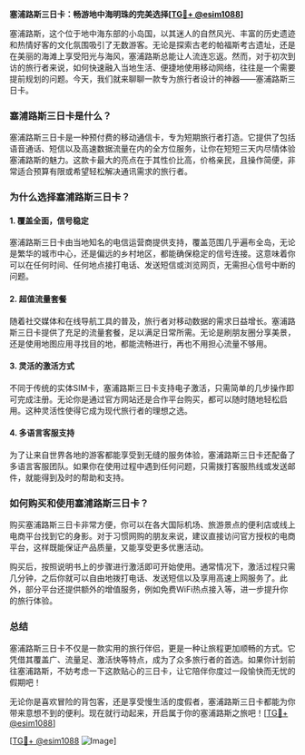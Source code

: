 **塞浦路斯三日卡：畅游地中海明珠的完美选择[[TG💪+ @esim1088](https://t.me/s/esim1088)]**

塞浦路斯，这个位于地中海东部的小岛国，以其迷人的自然风光、丰富的历史遗迹和热情好客的文化氛围吸引了无数游客。无论是探索古老的帕福斯考古遗址，还是在美丽的海滩上享受阳光与海风，塞浦路斯总能让人流连忘返。然而，对于初次到访的旅行者来说，如何快速融入当地生活、便捷地使用移动网络，往往是一个需要提前规划的问题。今天，我们就来聊聊一款专为旅行者设计的神器——塞浦路斯三日卡。

### 塞浦路斯三日卡是什么？

塞浦路斯三日卡是一种预付费的移动通信卡，专为短期旅行者打造。它提供了包括语音通话、短信以及高速数据流量在内的全方位服务，让你在短短三天内尽情体验塞浦路斯的魅力。这款卡最大的亮点在于其性价比高，价格亲民，且操作简便，非常适合预算有限或希望轻松解决通讯需求的旅行者。

### 为什么选择塞浦路斯三日卡？

#### 1. **覆盖全面，信号稳定**
塞浦路斯三日卡由当地知名的电信运营商提供支持，覆盖范围几乎遍布全岛，无论是繁华的城市中心，还是偏远的乡村地区，都能确保稳定的信号连接。这意味着你可以在任何时间、任何地点接打电话、发送短信或浏览网页，无需担心信号中断的问题。

#### 2. **超值流量套餐**
随着社交媒体和在线导航工具的普及，旅行者对移动数据的需求日益增长。塞浦路斯三日卡提供了充足的流量套餐，足以满足日常所需。无论是刷朋友圈分享美景，还是使用地图应用寻找目的地，都能流畅进行，再也不用担心流量不够用。

#### 3. **灵活的激活方式**
不同于传统的实体SIM卡，塞浦路斯三日卡支持电子激活，只需简单的几步操作即可完成注册。无论你是通过官方网站还是合作平台购买，都可以随时随地轻松启用。这种灵活性使得它成为现代旅行者的理想之选。

#### 4. **多语言客服支持**
为了让来自世界各地的游客都能享受到无缝的服务体验，塞浦路斯三日卡还配备了多语言客服团队。如果你在使用过程中遇到任何问题，只需拨打客服热线或发送邮件，就能得到及时的帮助和支持。

### 如何购买和使用塞浦路斯三日卡？

购买塞浦路斯三日卡非常方便，你可以在各大国际机场、旅游景点的便利店或线上电商平台找到它的身影。对于习惯网购的朋友来说，建议直接访问官方授权的电商平台，这样既能保证产品质量，又能享受更多优惠活动。

购买后，按照说明书上的步骤进行激活即可开始使用。通常情况下，激活过程只需几分钟，之后你就可以自由地拨打电话、发送短信以及享用高速上网服务了。此外，部分平台还提供额外的增值服务，例如免费WiFi热点接入等，进一步提升你的旅行体验。

### 总结

塞浦路斯三日卡不仅是一款实用的旅行伴侣，更是一种让旅程更加顺畅的方式。它凭借其覆盖广、流量足、激活快等特点，成为了众多旅行者的首选。如果你计划前往塞浦路斯，不妨考虑一下这款贴心的三日卡，让它陪伴你度过一段愉快而无忧的假期吧！

无论你是喜欢冒险的背包客，还是享受慢生活的度假者，塞浦路斯三日卡都能为你带来意想不到的便利。现在就行动起来，开启属于你的塞浦路斯之旅吧！[[TG💪+ @esim1088](https://t.me/s/esim1088)]

[[TG💪+ @esim1088](https://t.me/s/esim1088) ![Image](https://i.postimg.cc/4NQfJmqS/Snipaste-2025-05-13-00-14-12.png)]
